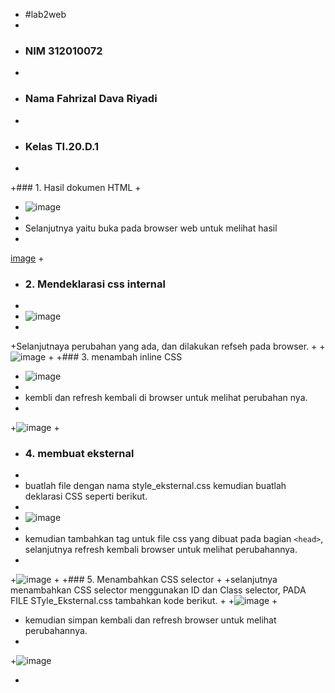 + #lab2web
+
+ ### NIM 312010072
+
+ ### Nama Fahrizal Dava Riyadi
+
+ ### Kelas TI.20.D.1
+
+### 1. Hasil dokumen HTML 
+
+ ![image](https://user-images.githubusercontent.com/101703423/160160611-bf1960ba-417a-45a6-8abb-56cb56e6125f.png)
+ 
+ Selanjutnya yaitu buka pada browser web untuk melihat hasil
+ 
[image](https://user-images.githubusercontent.com/101703423/160160800-46e0fec7-10ea-4353-97e2-4f0b392819a1.png)
+
+ ### 2. Mendeklarasi css internal
+ 
+ ![image](https://user-images.githubusercontent.com/101703423/160161773-674e5417-360b-4edf-8d25-6ed6edf55559.png)
+
+Selanjutnaya perubahan yang ada, dan dilakukan refseh pada browser.
+
+![image](https://user-images.githubusercontent.com/101703423/160173201-b1032a3c-8f13-41bb-b675-e5d9b1995943.png)
+ 
+### 3. menambah inline CSS
+ ![image](https://user-images.githubusercontent.com/101703423/160173512-101c3ba6-4963-4018-be1e-9868c5a39243.png)
+ 
+ kembli dan  refresh kembali di browser untuk melihat perubahan nya.
+ 
+![image](https://user-images.githubusercontent.com/101703423/160173828-af67289a-ecf3-450d-9633-5c45e6d0f737.png)
+
+ ### 4. membuat eksternal
+ 
+ buatlah file dengan nama style_eksternal.css kemudian buatlah deklarasi CSS seperti berikut.
+
+ ![image](https://user-images.githubusercontent.com/101703423/160174358-b0620844-e1b4-4320-b5d4-13934b7cbcf8.png)
+
+ kemudian tambahkan tag <link> untuk file css yang dibuat pada bagian `<head>`, selanjutnya refresh kembali browser untuk melihat perubahannya.
+ 
+![image](https://user-images.githubusercontent.com/101703423/160174559-d4fdf08f-89e8-4873-959f-dd1cae534f7d.png)
+
+### 5. Menambahkan CSS selector 
+
+selanjutnya menambahkan CSS selector menggunakan ID dan Class selector, PADA FILE STyle_Eksternal.css tambahkan kode berikut.
+
+![image](https://user-images.githubusercontent.com/101703423/160174873-e843b960-7742-4542-a60b-45e653dbdd91.png)
+
+ kemudian simpan kembali dan refresh browser untuk melihat perubahannya.
+ 
+![image](https://user-images.githubusercontent.com/101703423/160175045-9180afc4-7c82-4bc2-9b98-3a6a8ce8e972.png)


+
